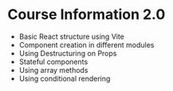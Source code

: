 # Course Information 2.0
- Basic React structure using Vite
- Component creation in different modules
- Using Destructuring on Props
- Stateful components
- Using array methods
- Using conditional rendering